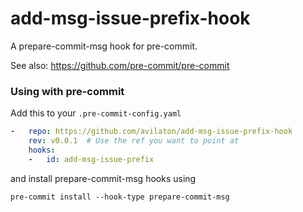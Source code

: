 add-msg-issue-prefix-hook
=========================

A prepare-commit-msg hook for pre-commit.

See also: https://github.com/pre-commit/pre-commit


### Using with pre-commit

Add this to your `.pre-commit-config.yaml`

```yaml
-   repo: https://github.com/avilaton/add-msg-issue-prefix-hook
    rev: v0.0.1  # Use the ref you want to point at
    hooks:
    -   id: add-msg-issue-prefix
```

and install prepare-commit-msg hooks using
```
pre-commit install --hook-type prepare-commit-msg
```
